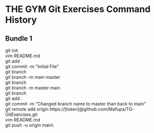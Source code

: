 # THE GYM Git Exercises Command History


## Bundle 1
git init\
vim README.md\
git add .\
git commit -m "Initial File"\
git branch\
git branch -m main master\
git branch\
git branch -m master main\
git branch\
git add .\
git commit -m "Changed branch name to master than back to main"\
git remote add origin https://[token]@github.com/Mafupa/TG-GitExercises.git\
vim README.md\
git push -u origin main\
